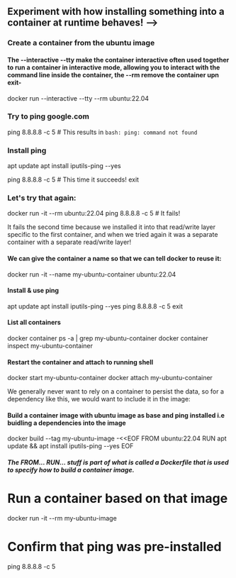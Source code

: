 ## Experiment with how installing something into a container at runtime behaves! -->

### Create a container from the ubuntu image
#### The --interactive --tty make the container interactive often used together to run a container in interactive mode, allowing you to interact with the command line inside the container, the --rm remove the container upn exit-
docker run --interactive --tty --rm ubuntu:22.04

### Try to ping google.com
ping 8.8.8.8 -c 5 # This results in `bash: ping: command not found`

### Install ping
apt update
apt install iputils-ping --yes

ping 8.8.8.8 -c 5 # This time it succeeds!
exit

### Let's try that again:
docker run -it --rm ubuntu:22.04
ping 8.8.8.8 -c 5 # It fails!

It fails the second time because we installed it into that read/write layer specific to the first container, and when we tried again it was a separate container with a separate read/write layer!

#### We can give the container a name so that we can tell docker to reuse it:
docker run -it --name my-ubuntu-container ubuntu:22.04

#### Install & use ping
apt update
apt install iputils-ping --yes
ping 8.8.8.8 -c 5
exit

#### List all containers
docker container ps -a | grep my-ubuntu-container
docker container inspect my-ubuntu-container

#### Restart the container and attach to running shell
docker start my-ubuntu-container
docker attach my-ubuntu-container

We generally never want to rely on a container to persist the data, so for a dependency like this, we would want to include it in the image:

#### Build a container image with ubuntu image as base and ping installed i.e buidling a dependencies into the image
docker build --tag my-ubuntu-image -<<EOF
FROM ubuntu:22.04
RUN apt update && apt install iputils-ping --yes
EOF
##### The FROM... RUN... stuff is part of what is called a Dockerfile that is used to specify how to build a container image. 

# Run a container based on that image
docker run -it --rm my-ubuntu-image

# Confirm that ping was pre-installed
ping 8.8.8.8 -c 5